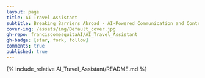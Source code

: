 ```yaml
---
layout: page
title: AI Travel Assistant
subtitle: Breaking Barriers Abroad - AI-Powered Communication and Contextual Travel Assistance
cover-img: /assets/img/Default_cover.jpg
gh-repo: franciscomesquitaAI/AI_Travel_Assistant
gh-badge: [star, fork, follow]
comments: true
published: true
---
```


{% include_relative AI_Travel_Assistant/README.md %}
